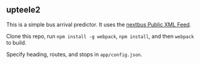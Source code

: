 upteele2
--------

This is a simple bus arrival predictor. It uses the [nextbus Public XML Feed](https://www.nextbus.com/xmlFeedDocs/NextBusXMLFeed.pdf).

Clone this repo, run `npm install -g webpack`, `npm install`, and then `webpack` to build.

Specify heading, routes, and stops in `app/config.json`.
